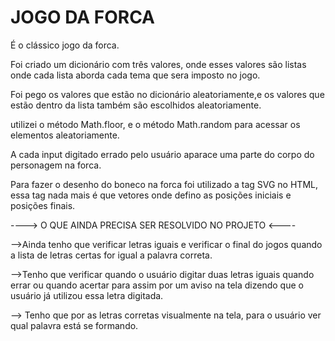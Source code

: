 # JOGO DA FORCA

É o clássico jogo da forca.

Foi criado um dicionário com três valores, onde esses valores são listas onde cada lista aborda cada tema que sera imposto no jogo.

Foi pego os valores que estão no dicionário aleatoriamente,e os valores que estão dentro da lista também são escolhidos aleatoriamente.

utilizei o método Math.floor, e o método Math.random para acessar os elementos aleatoriamente.

A cada input digitado errado pelo usuário aparace uma parte do corpo do personagem na forca.

Para fazer o desenho do boneco na forca foi utilizado a tag SVG no HTML, essa  tag nada mais é que vetores onde defino as posições iniciais
e posições finais.


----> O QUE AINDA PRECISA SER RESOLVIDO NO PROJETO <----

  -->Ainda tenho que verificar letras iguais e verificar o final do jogos quando a lista de letras certas for igual a palavra correta.

  -->Tenho que verificar quando o usuário digitar duas letras iguais quando errar ou quando acertar para assim por um aviso na tela
     dizendo que o usuário já utilizou essa letra digitada.

  --> Tenho que por as letras corretas visualmente na tela, para o usuário ver qual palavra está se formando.
